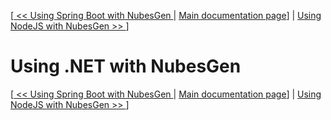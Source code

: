 [[ << Using Spring Boot with NubesGen ](spring-boot.md) | [ Main documentation page](../README.md)] | [ Using NodeJS with NubesGen >> ](nodejs.md)]

# Using .NET with NubesGen

[[ << Using Spring Boot with NubesGen ](spring-boot.md) | [ Main documentation page](../README.md)] | [ Using NodeJS with NubesGen >> ](nodejs.md)]
